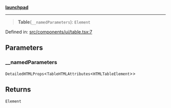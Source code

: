 [**launchpad**](index.md)

***

> **Table**(`__namedParameters`): `Element`

Defined in: [src/components/ui/table.tsx:7](https://github.com/victorbratov/launchpad/blob/3cec89d9fa4be2794c552b4b2e488c08b6798868/src/components/ui/table.tsx#L7)

## Parameters

### \_\_namedParameters

`DetailedHTMLProps`\<`TableHTMLAttributes`\<`HTMLTableElement`\>\>

## Returns

`Element`
